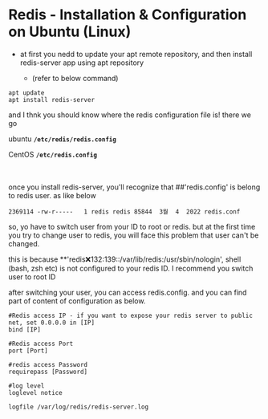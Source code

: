 # Redis - Installation & Configuration on Ubuntu (Linux)

* at first you nedd to update your apt remote repository, and then install redis-server app using apt repository

  * (refer to below command)
  
```shell
apt update
apt install redis-server
```

and I thnk you should know where the redis configuration file is! there we go

ubuntu  **`/etc/redis/redis.config`** 

CentOS **`/etc/redis.config`**

<br><br/>
once you install redis-server, you'll recognize that ##'redis.config' is belong to redis user. as like below

```shell
2369114 -rw-r-----   1 redis redis 85844  3월  4  2022 redis.conf
```

so, yo have to switch user from your ID to root or redis. but at the first time you try to change user to redis, you will face this problem that user can't be changed. 

this is because **'redis:x:132:139::/var/lib/redis:/usr/sbin/nologin', shell (bash, zsh etc) is not configured to your redis ID. I recommend you switch user to root ID


after switching your user, you can access redis.config. and you can find part of content of configuration as below. 

```shell
#Redis access IP - if you want to expose your redis server to public net, set 0.0.0.0 in [IP] 
bind [IP]

#Redis access Port
port [Port]

#redis access Password
requirepass [Password]

#log level 
loglevel notice

logfile /var/log/redis/redis-server.log
```


